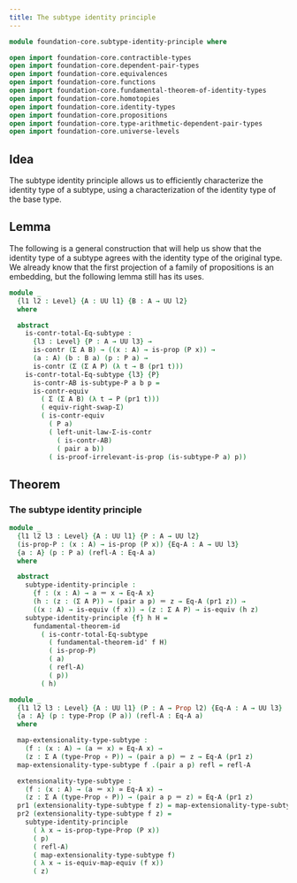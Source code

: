 ```yaml
---
title: The subtype identity principle
---
```


```agda
module foundation-core.subtype-identity-principle where

open import foundation-core.contractible-types
open import foundation-core.dependent-pair-types
open import foundation-core.equivalences
open import foundation-core.functions
open import foundation-core.fundamental-theorem-of-identity-types
open import foundation-core.homotopies
open import foundation-core.identity-types
open import foundation-core.propositions
open import foundation-core.type-arithmetic-dependent-pair-types
open import foundation-core.universe-levels
```

## Idea

The subtype identity principle allows us to efficiently characterize the identity type of a subtype, using a characterization of the identity type of the base type.

## Lemma

The following is a general construction that will help us show that the identity type of a subtype agrees with the identity type of the  original type. We already know that the first projection of a family of propositions is an embedding, but the following lemma still has its uses.

```agda
module _
  {l1 l2 : Level} {A : UU l1} {B : A → UU l2}
  where

  abstract
    is-contr-total-Eq-subtype :
      {l3 : Level} {P : A → UU l3} →
      is-contr (Σ A B) → ((x : A) → is-prop (P x)) →
      (a : A) (b : B a) (p : P a) →
      is-contr (Σ (Σ A P) (λ t → B (pr1 t)))
    is-contr-total-Eq-subtype {l3} {P}
      is-contr-AB is-subtype-P a b p =
      is-contr-equiv
        ( Σ (Σ A B) (λ t → P (pr1 t)))
        ( equiv-right-swap-Σ)
        ( is-contr-equiv
          ( P a)
          ( left-unit-law-Σ-is-contr
            ( is-contr-AB)
            ( pair a b))
          ( is-proof-irrelevant-is-prop (is-subtype-P a) p))
```

## Theorem

### The subtype identity principle

```agda
module _
  {l1 l2 l3 : Level} {A : UU l1} {P : A → UU l2}
  (is-prop-P : (x : A) → is-prop (P x)) {Eq-A : A → UU l3}
  {a : A} (p : P a) (refl-A : Eq-A a)
  where

  abstract
    subtype-identity-principle :
      {f : (x : A) → a ＝ x → Eq-A x}
      (h : (z : (Σ A P)) → (pair a p) ＝ z → Eq-A (pr1 z)) →
      ((x : A) → is-equiv (f x)) → (z : Σ A P) → is-equiv (h z)
    subtype-identity-principle {f} h H =
      fundamental-theorem-id
        ( is-contr-total-Eq-subtype
          ( fundamental-theorem-id' f H)
          ( is-prop-P)
          ( a)
          ( refl-A)
          ( p))
        ( h)

module _
  {l1 l2 l3 : Level} {A : UU l1} (P : A → Prop l2) {Eq-A : A → UU l3}
  {a : A} (p : type-Prop (P a)) (refl-A : Eq-A a)
  where

  map-extensionality-type-subtype :
    (f : (x : A) → (a ＝ x) ≃ Eq-A x) →
    (z : Σ A (type-Prop ∘ P)) → (pair a p) ＝ z → Eq-A (pr1 z)
  map-extensionality-type-subtype f .(pair a p) refl = refl-A

  extensionality-type-subtype :
    (f : (x : A) → (a ＝ x) ≃ Eq-A x) →
    (z : Σ A (type-Prop ∘ P)) → (pair a p ＝ z) ≃ Eq-A (pr1 z)
  pr1 (extensionality-type-subtype f z) = map-extensionality-type-subtype f z
  pr2 (extensionality-type-subtype f z) =
    subtype-identity-principle
      ( λ x → is-prop-type-Prop (P x))
      ( p)
      ( refl-A)
      ( map-extensionality-type-subtype f)
      ( λ x → is-equiv-map-equiv (f x))
      ( z)
```
